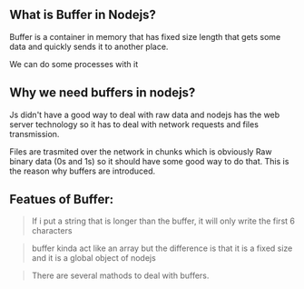 ## What is Buffer in Nodejs?
Buffer is a container in memory that has fixed size length that gets some data and quickly sends it to another place.

We can do some processes with it

## Why we need buffers in nodejs?
Js didn't have a good way to deal with raw data and nodejs has the web server technology so it has to deal with network requests and files transmission.

Files are trasmited over the network in chunks which is obviously
Raw binary data (0s and 1s) so it should have some good way to do that.
This is the reason why buffers are introduced.

## Featues of Buffer:

>  If i put a string that is longer than the buffer, it will only write the first 6 characters

> buffer kinda act like an array but the difference is that it is a fixed size and it is a global object of nodejs

> There are several mathods to deal with buffers.
